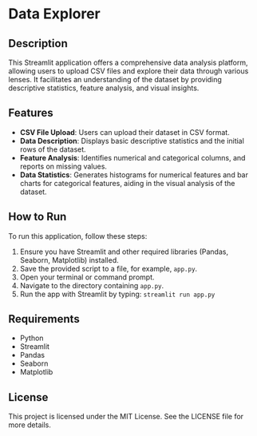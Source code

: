 # Data Explorer

## Description
This Streamlit application offers a comprehensive data analysis platform, allowing users to upload CSV files and explore their data through various lenses. It facilitates an understanding of the dataset by providing descriptive statistics, feature analysis, and visual insights.

## Features
- **CSV File Upload**: Users can upload their dataset in CSV format.
- **Data Description**: Displays basic descriptive statistics and the initial rows of the dataset.
- **Feature Analysis**: Identifies numerical and categorical columns, and reports on missing values.
- **Data Statistics**: Generates histograms for numerical features and bar charts for categorical features, aiding in the visual analysis of the dataset.

## How to Run
To run this application, follow these steps:
1. Ensure you have Streamlit and other required libraries (Pandas, Seaborn, Matplotlib) installed.
2. Save the provided script to a file, for example, `app.py`.
3. Open your terminal or command prompt.
4. Navigate to the directory containing `app.py`.
5. Run the app with Streamlit by typing:
`` streamlit run app.py ``

## Requirements
- Python
- Streamlit
- Pandas
- Seaborn
- Matplotlib

## License
This project is licensed under the MIT License. See the LICENSE file for more details.

